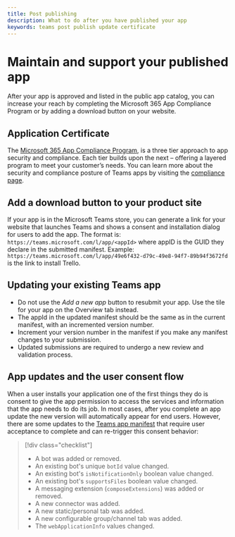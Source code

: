 ```yaml
---
title: Post publishing 
description: What to do after you have published your app 
keywords: teams post publish update certificate
---
```


# Maintain and support your published app 

After your app is approved and listed in the public app catalog, you can increase your reach by completing the Microsoft 365 App Compliance Program or by adding a download button on your website.

## Application Certificate

The [Microsoft 365 App Compliance Program](./application-certification.md), is a three tier approach to app security and compliance. Each tier builds upon the next – offering a layered program to meet your customer’s needs. You can learn more about the security and compliance posture of Teams apps by visiting the [compliance page](https://docs.microsoft.com/microsoft-365-app-certification/teams/teams-apps).

## Add a download button to your product site

If your app is in the Microsoft Teams store, you can generate a link for your website that launches Teams and shows a consent and installation dialog for users to add the app.
The format is:  `https://teams.microsoft.com/l/app/<appId>` where appID is the GUID they declare in the submitted manifest.
Example: `https://teams.microsoft.com/l/app/49e6f432-d79c-49e8-94f7-89b94f3672fd` is the link to install Trello.

## Updating your existing Teams app

* Do not use the *Add a new app* button to resubmit your app. Use the tile for your app on the Overview tab instead.
* The appId in the updated manifest should be the same as in the current manifest, with an incremented version number.
* Increment your version number in the manifest if you make any manifest changes to your submission.
* Updated submissions are required to undergo a new review and validation process.

## App updates and the user consent flow

When a user installs your application one of the first things they do is consent to give the app permission to access the services and information that the app needs to do its job. In most cases, after you complete an app update the new version will automatically appear for end users. However, there are some updates to the [Teams app manifest](../../../../resources/schema/manifest-schema.md) that require user acceptance to complete and can re-trigger this consent behavior:

 >[!div class="checklist"]
>
> * A bot was added or removed.
> * An existing bot's unique `botId` value changed.
> * An existing bot's `isNotificationOnly` boolean value changed.
> * An existing bot's `supportsFiles` boolean value changed.
> * A messaging extension (`composeExtensions`) was added or removed.
> * A new connector was added.
> * A new static/personal tab was added.
> * A new configurable group/channel tab was added.
> * The `webApplicationInfo` values changed.
>
